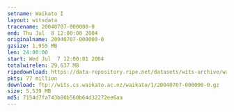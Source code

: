 ```yaml
---
setname: Waikato I
layout: witsdata
tracename: 20040707-000000-0
end: Thu Jul  8 12:00:00 2004
originalname: 20040707-000000-0
gzsize: 1,955 MB
len: 24:00:00
start: Wed Jul  7 12:00:01 2004
totalwirelen: 29,637 MB
ripedownload: https://data-repository.ripe.net/datasets/wits-archive/waikato/1/20040707-000000-0.gz
pkts: 77 million
download: ftp://wits.cs.waikato.ac.nz/waikato/1/20040707-000000-0.gz
size: 5,539 MB
md5: 7154d7fa743b80b560b64d32272ee6aa
---
```


